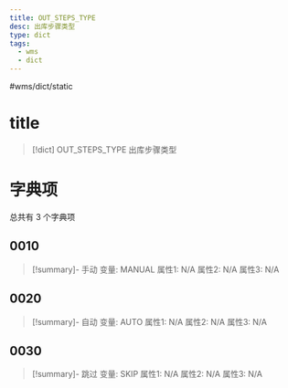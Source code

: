 ```yaml
---
title: OUT_STEPS_TYPE
desc: 出库步骤类型
type: dict
tags:
  - wms
  - dict
---
```

#wms/dict/static

# title
>[!dict] OUT_STEPS_TYPE
> 出库步骤类型

# 字典项
总共有 3 个字典项
## 0010
>[!summary]- 手动
>变量: MANUAL
>属性1: N/A
>属性2: N/A
>属性3: N/A

## 0020
>[!summary]- 自动
>变量: AUTO
>属性1: N/A
>属性2: N/A
>属性3: N/A

## 0030
>[!summary]- 跳过
>变量: SKIP
>属性1: N/A
>属性2: N/A
>属性3: N/A
